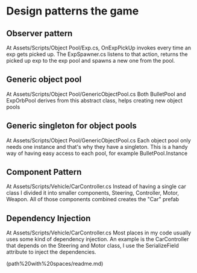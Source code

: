 # Design patterns the game
## Observer pattern
At Assets/Scripts/Object Pool/Exp.cs, OnExpPickUp invokes every time an exp gets picked up. The ExpSpawner.cs listens to that action, returns the picked up exp to the exp pool and spawns a new one from the pool.

## Generic object pool
At Assets/Scripts/Object Pool/GenericObjectPool.cs 
Both BulletPool and ExpOrbPool derives from this abstract class, helps creating new object pools

## Generic singleton for object pools
At Assets/Scripts/Object Pool/GenericObjectPool.cs 
Each object pool only needs one instance and that's why they have a singleton. This is a handy way of having easy access to each pool, for example BulletPool.Instance

## Component Pattern
At Assets/Scripts/Vehicle/CarController.cs
Instead of having a single car class I divided it into smaller components, Steering, Controller, Motor, Weapon. All of those components combined creates the "Car" prefab

## Dependency Injection
At Assets/Scripts/Vehicle/CarController.cs
Most places in my code usually uses some kind of dependency injection. An example is the CarController that depends on the Steering and Motor class, I use the SerializeField attribute to inject the dependencies. 

(path%20with%20spaces/readme.md)
